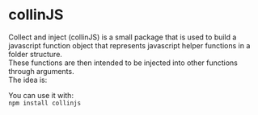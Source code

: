 # collinJS
 
Collect and inject (collinJS) is a small package that is used to build a javascript function object that represents javascript helper functions in a folder structure.\
These functions are then intended to be injected into other functions through arguments.\
The idea is:

You can use it with:\
```npm install collinjs```
